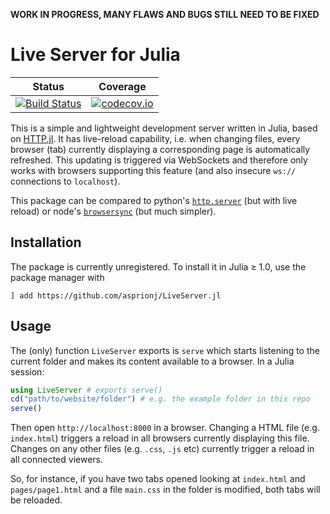 **WORK IN PROGRESS, MANY FLAWS AND BUGS STILL NEED TO BE FIXED**

# Live Server for Julia

| Status | Coverage |
| :----: | :----: |
| [![Build Status](https://travis-ci.org/asprionj/LiveServer.jl.svg?branch=master)](https://travis-ci.org/asprionj/LiveServer.jl) | [![codecov.io](http://codecov.io/github/asprionj/LiveServer.jl/coverage.svg?branch=master)](http://codecov.io/github/asprionj/LiveServer.jl?branch=master) |

This is a simple and lightweight development server written in Julia, based on [HTTP.jl](https://github.com/JuliaWeb/HTTP.jl).
It has live-reload capability, i.e. when changing files, every browser (tab) currently displaying a corresponding page is automatically refreshed.
This updating is triggered via WebSockets and therefore only works with browsers supporting this feature (and also insecure `ws://` connections to `localhost`).

This package can be compared to python's [`http.server`](https://docs.python.org/3/library/http.server.html) (but with live reload) or node's [`browsersync`](https://www.browsersync.io/) (but much simpler).

## Installation

The package is currently unregistered.
To install it in Julia ≥ 1.0, use the package manager with

```julia-repl
] add https://github.com/asprionj/LiveServer.jl
```

## Usage

The (only) function `LiveServer` exports is `serve` which starts listening to the current folder and makes its content available to a browser.
In a Julia session:

```julia
using LiveServer # exports serve()
cd("path/to/website/folder") # e.g. the example folder in this repo
serve()
```
Then open `http://localhost:8000` in a browser.
Changing a HTML file (e.g. `index.html`) triggers a reload in all browsers currently displaying this file.
Changes on any other files (e.g. `.css`, `.js` etc) currently trigger a reload in all connected viewers.

So, for instance, if you have two tabs opened looking at `index.html` and `pages/page1.html` and
a file `main.css` in the folder is modified, both tabs will be reloaded.
